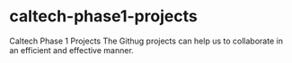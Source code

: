 # caltech-phase1-projects
Caltech Phase 1 Projects
The Githug projects can help us to collaborate in an efficient and effective manner.
